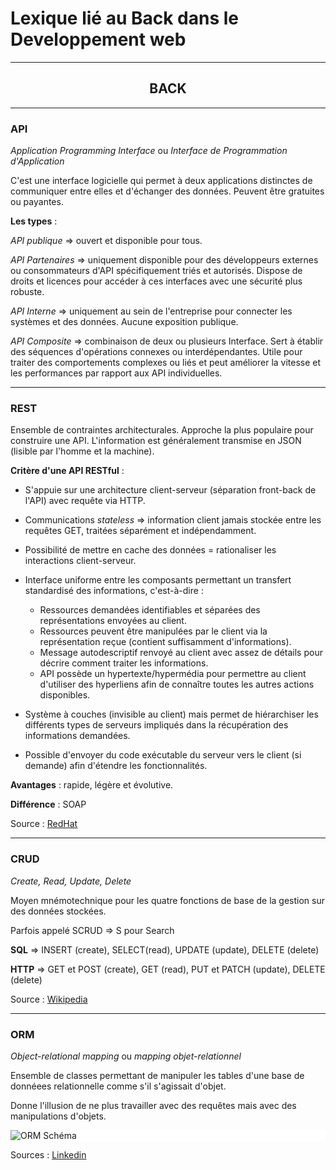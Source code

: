 # Lexique lié au Back dans le Developpement web

---

<h2 align="center">BACK</h2>

---

### API 

 *Application Programming Interface* ou *Interface de Programmation d'Application*
 
 C'est une interface logicielle qui permet à deux applications distinctes de communiquer entre elles et d'échanger des données. Peuvent être gratuites ou payantes. 
 
 **Les types** : 
 
 *API publique* => ouvert et disponible pour tous.
 
 *API Partenaires* => uniquement disponible pour des développeurs externes ou consommateurs d'API spécifiquement triés et autorisés. Dispose de droits et licences pour accéder à ces interfaces avec une sécurité plus robuste.
 
 *API Interne* => uniquement au sein de l'entreprise pour connecter les systèmes et des données. Aucune exposition publique.
 
 *API Composite* =>  combinaison de deux ou plusieurs Interface. Sert à établir des séquences d'opérations connexes ou interdépendantes. Utile pour traiter des comportements complexes ou liés et peut améliorer la vitesse et les performances par rapport aux API individuelles.

 ---

### REST 

Ensemble de contraintes architecturales. Approche la plus populaire pour construire une API. L'information est généralement transmise en JSON (lisible par l'homme et la machine).

 **Critère d'une API RESTful** : 
 -  S'appuie sur une architecture client-serveur (séparation front-back de l'API) avec requête via HTTP.
 
 - Communications *stateless* => information client jamais stockée entre les requêtes GET, traitées séparément et indépendamment.

 - Possibilité de mettre en cache des données = rationaliser les interactions client-serveur.

 - Interface uniforme entre les composants permettant un transfert standardisé des informations, c'est-à-dire : 
   - Ressources demandées identifiables et séparées des représentations envoyées au client. 
   - Ressources peuvent être manipulées par le client via la représentation reçue (contient suffisamment d'informations). 
   - Message autodescriptif renvoyé au client avec assez de détails pour décrire comment traiter les informations. 
   - API possède un hypertexte/hypermédia pour permettre au client d'utiliser des hyperliens afin de connaître toutes les autres actions disponibles.
  
 - Système à couches (invisible au client) mais permet de hiérarchiser les différents types de serveurs impliqués dans la récupération des informations demandées. 

 - Possible d'envoyer du code exécutable du serveur vers le client (si demande) afin d'étendre les fonctionnalités.

**Avantages** : rapide, légère et évolutive. 

**Différence** : SOAP

Source : [RedHat](https://www.redhat.com/fr/topics/api/what-is-a-rest-api)

---

### CRUD

*Create, Read, Update, Delete*

Moyen mnémotechnique pour les quatre fonctions de base de la gestion sur des données stockées.

Parfois appelé SCRUD => S pour Search

**SQL** => INSERT (create), SELECT(read), UPDATE (update), DELETE (delete)

**HTTP** => GET et POST (create), GET (read), PUT et PATCH (update), DELETE (delete)

Source : [Wikipedia](https://fr.wikipedia.org/wiki/CRUD)

---

### ORM

*Object-relational mapping* ou *mapping objet-relationnel*

Ensemble de classes permettant de manipuler les tables d'une base de donnéees relationnelle comme s'il s'agissait d'objet.

Donne l'illusion de ne plus travailler avec des requêtes mais avec des manipulations d'objets.

<div style="background-color : white;">

  ![ORM Schéma](https://res.cloudinary.com/practicaldev/image/fetch/s--QPH4sf2X--/c_imagga_scale,f_auto,fl_progressive,h_900,q_auto,w_1600/https://dev-to-uploads.s3.amazonaws.com/uploads/articles/divzbwhf4hgov8ho911v.png)

</div>

Sources : [Linkedin](https://www.linkedin.com/posts/honorablecon_sundayword-activity-6878386656462823424-5jGs/?utm_source=linkedin_share&utm_medium=member_desktop_web)